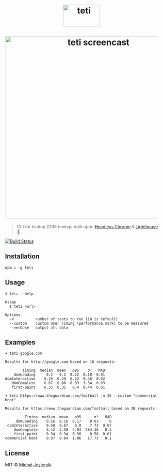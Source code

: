 <h1 align="center">
    <br>
    <img width=122 height=71 src="https://raw.githubusercontent.com/msn0/teti/master/teti.png" alt="teti" />
    <br>
    <br>
	<img width=600 src="https://raw.githubusercontent.com/msn0/teti/master/screencast-teti4.gif" alt="teti screencast" />
	<br>
</h1>

> CLI for testing DOM timings built upon [Headless Chrome](https://developers.google.com/web/updates/2017/04/headless-chrome) & [Lighthouse](https://github.com/GoogleChrome/lighthouse) 💜

[![Build Status](https://travis-ci.org/msn0/teti.svg?branch=master)](http://travis-ci.org/msn0/teti)

## Installation

```
npm i -g teti
```

## Usage

```
$ teti --help

Usage
  $ teti <url>

Options
  -n          number of tests to run (10 is default)
  --custom    custom User Timing (performance.mark) to be measured
  --verbose   output all data
```

## Examples

```
➜ teti google.com

Results for http://google.com based on 10 requests:

        Timing  median  mean   p95    σ²   MAD
    domLoading     0.2   0.2  0.22  0.18  0.01
domInteractive    0.29  0.29  0.32  0.36  0.02
   domComplete    0.67  0.68  0.83  3.34  0.03
   first-paint    0.35  0.35   0.4  0.44  0.01
```

```
➜ teti https://www.theguardian.com/football -n 30 --custom "commercial boot"

Results for https://www.theguardian.com/football based on 30 requests:

         Timing  median  mean   p95      σ²   MAD
     domLoading    0.16  0.16  0.17    0.03     0
 domInteractive    0.68  0.67   0.8    7.73  0.07
    domComplete    3.42  3.58  4.94  284.16   0.3
    first-paint    0.34  0.34  0.38    0.58  0.01
commercial boot    0.87  0.84  1.06   17.73   0.1
```

## License

MIT &copy; [Michał Jezierski](https://github.com/msn0)
